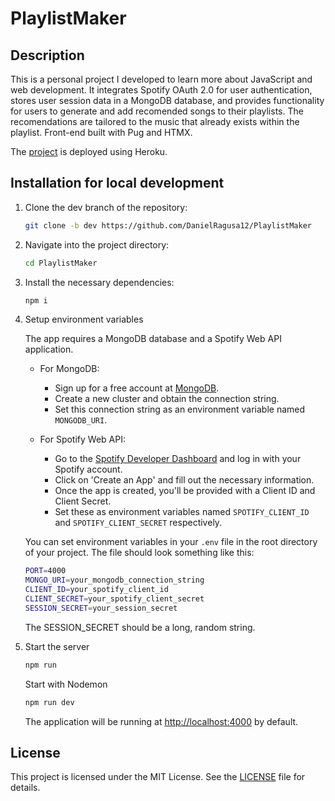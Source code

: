 # PlaylistMaker

## Description

This is a personal project I developed to learn more about JavaScript and web development. It integrates Spotify OAuth 2.0 for user authentication, stores user session data in a MongoDB database, and provides functionality for users to generate and add recomended songs to their playlists. The recomendations are tailored to the music that already exists within the playlist. Front-end built with Pug and HTMX.

The [project](https://htmx-web-app-3e9b7886afe4.herokuapp.com) is deployed using Heroku.

## Installation for local development

1. Clone the dev branch of the repository:
    ```bash
    git clone -b dev https://github.com/DanielRagusa12/PlaylistMaker
    ```

2. Navigate into the project directory:
    ```bash
    cd PlaylistMaker
    ```

3. Install the necessary dependencies:
    ```bash
    npm i
    ```
4. Setup environment variables

    The app requires a MongoDB database and a Spotify Web API application. 

    - For MongoDB:
        - Sign up for a free account at [MongoDB](https://www.mongodb.com/).
        - Create a new cluster and obtain the connection string.
        - Set this connection string as an environment variable named `MONGODB_URI`.

    - For Spotify Web API:
        - Go to the [Spotify Developer Dashboard](https://developer.spotify.com/dashboard/applications) and log in with your Spotify account.
        - Click on 'Create an App' and fill out the necessary information.
        - Once the app is created, you'll be provided with a Client ID and Client Secret.
        - Set these as environment variables named `SPOTIFY_CLIENT_ID` and `SPOTIFY_CLIENT_SECRET` respectively.

    You can set environment variables in your `.env` file in the root directory of your project. The file should look something like this:

     ```bash
    PORT=4000
    MONGO_URI=your_mongodb_connection_string
    CLIENT_ID=your_spotify_client_id
    CLIENT_SECRET=your_spotify_client_secret
    SESSION_SECRET=your_session_secret
    ```

    The SESSION_SECRET should be a long, random string.

4. Start the server
    ```bash
    npm run
    ```
    Start with Nodemon
    ```bash
    npm run dev
    ```
    The application will be running at [http://localhost:4000](http://localhost:4000) by default.






## License

This project is licensed under the MIT License. See the [LICENSE](LICENSE) file for details.